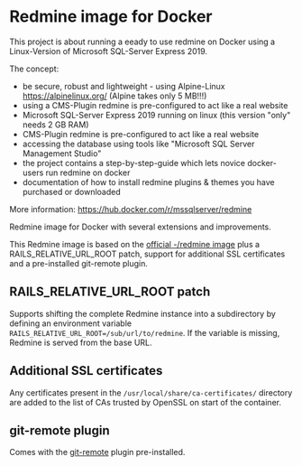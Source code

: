 Redmine image for Docker
========================
This project is about running a eeady to use redmine on Docker using a Linux-Version of Microsoft SQL-Server Express 2019.

The concept:
- be secure, robust and lightweight - using Alpine-Linux https://alpinelinux.org/ (Alpine takes only 5 MB!!!)
- using a CMS-Plugin redmine is pre-configured to act like a real website
- Microsoft SQL-Server Express 2019 running on linux (this version "only" needs 2 GB RAM)
- CMS-Plugin redmine is pre-configured to act like a real website
- accessing the database using tools like "Microsoft SQL Server Management Studio"
- the project contains a step-by-step-guide which lets novice docker-users run redmine on docker
- documentation of how to install redmine plugins & themes you have purchased or downloaded 

More information:
https://hub.docker.com/r/mssqlserver/redmine

Redmine image for Docker with several extensions and improvements.

This Redmine image is based on the [official -/redmine image][1] plus a
RAILS_RELATIVE_URL_ROOT patch, support for additional SSL certificates
and a pre-installed git-remote plugin.

RAILS_RELATIVE_URL_ROOT patch
-----------------------------

Supports shifting the complete Redmine instance into a subdirectory by
defining an environment variable
`RAILS_RELATIVE_URL_ROOT=/sub/url/to/redmine`. If the variable is
missing, Redmine is served from the base URL.

Additional SSL certificates
---------------------------

Any certificates present in the `/usr/local/share/ca-certificates/`
directory are added to the list of CAs trusted by OpenSSL on start of
the container.

git-remote plugin
-----------------

Comes with the [git-remote][2] plugin pre-installed.

[1]: https://hub.docker.com/_/redmine
[2]: https://github.com/dergachev/redmine_git_remote
